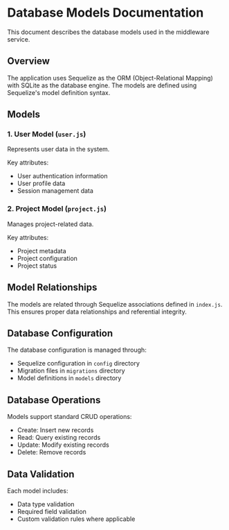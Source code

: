 # Database Models Documentation

This document describes the database models used in the middleware service.

## Overview

The application uses Sequelize as the ORM (Object-Relational Mapping) with SQLite as the database engine. The models are defined using Sequelize's model definition syntax.

## Models

### 1. User Model (`user.js`)
Represents user data in the system.

Key attributes:
- User authentication information
- User profile data
- Session management data

### 2. Project Model (`project.js`)
Manages project-related data.

Key attributes:
- Project metadata
- Project configuration
- Project status

## Model Relationships

The models are related through Sequelize associations defined in `index.js`. This ensures proper data relationships and referential integrity.

## Database Configuration

The database configuration is managed through:
- Sequelize configuration in `config` directory
- Migration files in `migrations` directory
- Model definitions in `models` directory

## Database Operations

Models support standard CRUD operations:
- Create: Insert new records
- Read: Query existing records
- Update: Modify existing records
- Delete: Remove records

## Data Validation

Each model includes:
- Data type validation
- Required field validation
- Custom validation rules where applicable
